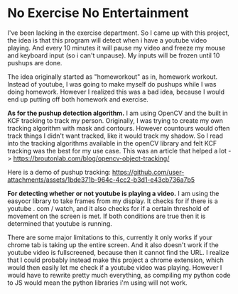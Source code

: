 # No Exercise No Entertainment

I've been lacking in the exercise department. So I came up with this project, the idea is that this program will detect when i have a youtube video playing. And every 10 minutes it will pause my video and freeze my mouse and keyboard input (so i can't unpause). My inputs will be frozen until 10 pushups are done.

The idea originally started as "homeworkout" as in, homework workout. Instead of youtube, I was going to make myself do pushups while I was doing homework. However I realized this was a bad idea, because I would end up putting off both homework and exercise.


**As for the pushup detection algorithm.** I am using OpenCV and the built in KCF tracking to track my person. Originally, I was trying to create my own tracking algorithm with mask and contours. However countours would often track things I didn't want tracked, like it would track my shadow. So I read into the tracking algorithms available in the openCV library and felt KCF tracking was the best for my use case. This was an article that helped a lot -> https://broutonlab.com/blog/opencv-object-tracking/

Here is a demo of pushup tracking: https://github.com/user-attachments/assets/1bde371b-964c-4cc2-b3d1-e43cb736a7b5


**For detecting whether or not youtube is playing a video.** I am using the easyocr library to take frames from my display. It checks for if there is a youtube . com / watch, and it also checks for if a certain threshold of movement on the screen is met. If both conditions are true then it is determined that youtube is running.

There are some major limitations to this, currently it only works if your chrome tab is taking up the entire screen. And it also doesn't work if the youtube video is fullscreened, because then it cannot find the URL. I realize that I could probably instead make this project a chrome extension, which would then easily let me check if a youtube video was playing. However I would have to rewrite pretty much everything, as compiling my python code to JS would mean the python libraries i'm using will not work.

